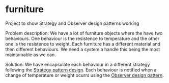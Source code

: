 # furniture
Project to show Strategy and Observer design patterns working 

Problem description:
We have a lot of furniture objects where the have two behaviours. One behaviour is the resistence to temperature and the other one is the resistence to weight. Each furniture has a different material and then different behaviours. We need a system a handle this being the most maintainable as we can.

Solution:
We have encapsulate each behaviour in a different strategy following the [Strategy pattern design](http://en.wikipedia.org/wiki/Strategy_pattern). Each behaviour is notified when a change of temperature or weight ocurrs using the [Observer design pattern](http://en.wikipedia.org/wiki/Observer_pattern).
